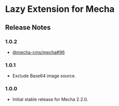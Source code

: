 Lazy Extension for Mecha
========================

Release Notes
-------------

### 1.0.2

 - [@mecha-cms/mecha#96](https://github.com/mecha-cms/mecha/issues/96)

### 1.0.1

 - Exclude Base64 image source.

### 1.0.0

 - Initial stable release for Mecha 2.2.0.
